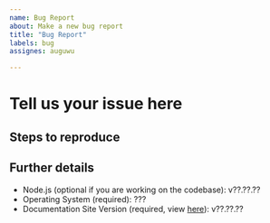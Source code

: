 ```yaml
---
name: Bug Report
about: Make a new bug report
title: "Bug Report"
labels: bug
assignes: auguwu

---
```


# Tell us your issue here

## Steps to reproduce

## Further details
- Node.js (optional if you are working on the codebase): v??.??.??
- Operating System (required): ???
- Documentation Site Version (required, view [here](/package.json#L5)): v??.??.??
